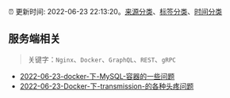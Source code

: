 :alarm_clock: 更新时间: 2022-06-23 22:13:20。[来源分类](../README.md)、[标签分类](../TAGS.md)、[时间分类](../TIMELINE.md)

## 服务端相关


> 关键字：`Nginx`、`Docker`、`GraphQL`、`REST`、`gRPC`



- [2022-06-23-docker-下-MySQL-容器的一些问题](https://www.v2ex.com/t/861783) 
- [2022-06-23-Docker-下-transmission-的各种头疼问题](https://www.v2ex.com/t/861780) 